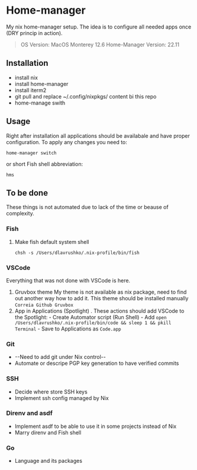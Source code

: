 # Home-manager

My nix home-manager setup.
The idea is to configure all needed apps once (DRY princip in action).

> OS Version: MacOS Monterey 12.6
> Home-Manager Version: 22.11

## Installation

- install nix
- install home-manager
- install iterm2
- git pull and replace ~/.config/nixpkgs/ content bi this repo
- home-manage swith

## Usage

Right after installation all applications should be availabale and have proper configuration.
To apply any changes you need to:

```shell
home-manager switch
```

or short Fish shell abbreviation:

```shell
hms
```

## To be done

These things is not automated due to lack of the time or beause of complexity.

### Fish

1. Make fish default system shell

   ```shell
   chsh -s /Users/dlavrushko/.nix-profile/bin/fish
   ```

### VSCode

Everything that was not done with VSCode is here.

1. Gruvbox theme
   My theme is not available as nix package, need to find out another way how
   to add it.
   This theme should be installed manually `Correia Github Gruvbox`
2. App in Applications (Spotlight) .
   These actions should add VSCode to the Spotlight: - Create Automator script
   (Run Shell) - Add
   `open /Users/dlavrushko/.nix-profile/bin/code && sleep 1 && pkill Terminal` -
   Save to Applications as `Code.app`

### Git

- --Need to add git under Nix control--
- Automate or descripe PGP key generation to have verified commits

### SSH

- Decide where store SSH keys
- Implement ssh config managed by Nix

### Direnv and asdf

- Implement asdf to be able to use it in some projects instead of Nix
- Marry direnv and Fish shell

### Go

- Language and its packages

